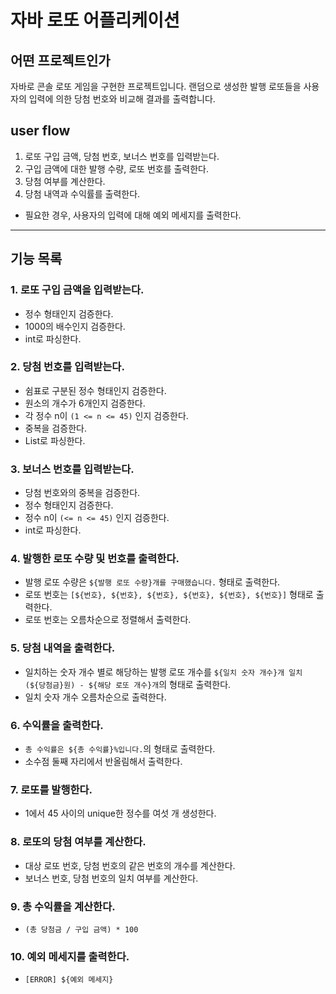 # 자바 로또 어플리케이션

## 어떤 프로젝트인가

자바로 콘솔 로또 게임을 구현한 프로젝트입니다. 랜덤으로 생성한 발행 로또들을 사용자의 입력에 의한 당첨 번호와 비교해 결과를 출력합니다.

## user flow
1. 로또 구입 금액, 당첨 번호, 보너스 번호를 입력받는다.
2. 구입 금액에 대한 발행 수량, 로또 번호를 출력한다.
3. 당첨 여부를 계산한다.
4. 당첨 내역과 수익률를 출력한다.
* 필요한 경우, 사용자의 입력에 대해 예외 메세지를 출력한다.

---
## 기능 목록

### 1. 로또 구입 금액을 입력받는다.
   - 정수 형태인지 검증한다.
   - 1000의 배수인지 검증한다.
   - int로 파싱한다.
### 2. 당첨 번호를 입력받는다.
   - 쉼표로 구분된 정수 형태인지 검증한다.
   - 원소의 개수가 6개인지 검증한다.
   - 각 정수 n이 `(1 <= n <= 45)` 인지 검증한다.
   - 중복을 검증한다.
   - List<Integer>로 파싱한다.
### 3. 보너스 번호를 입력받는다.
   - 당첨 번호와의 중복을 검증한다.
   - 정수 형태인지 검증한다.
   - 정수 n이 `(<= n <= 45)` 인지 검증한다.
   - int로 파싱한다.
### 4. 발행한 로또 수량 및 번호를 출력한다.
   - 발행 로또 수량은 `${발행 로또 수량}개를 구매했습니다.` 형태로 출력한다.
   - 로또 번호는 `[${번호}, ${번호}, ${번호}, ${번호}, ${번호}, ${번호}]` 형태로 출력한다.
   - 로또 번호는 오름차순으로 정렬해서 출력한다.
### 5. 당첨 내역을 출력한다.
   - 일치하는 숫자 개수 별로 해당하는 발행 로또 개수를 `${일치 숫자 개수}개 일치 (${당첨금}원) - ${해당 로또 개수}개`의 형태로 출력한다.
   - 일치 숫자 개수 오름차순으로 출력한다.
### 6. 수익률을 출력한다.
   - `총 수익률은 ${총 수익률}%입니다.`의 형태로 출력한다.
   - 소수점 둘째 자리에서 반올림해서 출력한다.
### 7. 로또를 발행한다.
   - 1에서 45 사이의 unique한 정수를 여섯 개 생성한다.
### 8. 로또의 당첨 여부를 계산한다.
   - 대상 로또 번호, 당첨 번호의 같은 번호의 개수를 계산한다.
   - 보너스 번호, 당첨 번호의 일치 여부를 계산한다.
### 9. 총 수익률을 계산한다.
   - `(총 당첨금 / 구입 금액) * 100`
### 10. 예외 메세지를 출력한다.
   - `[ERROR] ${예외 메세지}`